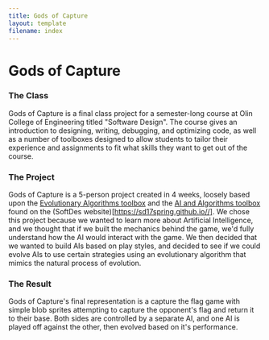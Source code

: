 ```yaml
---
title: Gods of Capture
layout: template
filename: index
---
```


# Gods of Capture
### The Class
Gods of Capture is a final class project for a semester-long course at Olin
College of Engineering titled "Software Design". The course gives an
introduction to designing, writing, debugging, and optimizing code, as well as
a number of toolboxes designed to allow students to tailor their experience and
assignments to fit what skills they want to get out of the course.
### The Project
Gods of Capture is a 5-person project created in 4 weeks, loosely based upon the
[Evolutionary Algorithms toolbox](https://sd17spring.github.io//toolboxes/evolutionary-algorithms/)
and the [AI and Algorithms toolbox](https://sd17spring.github.io//toolboxes/algorithms-and-ai/)
 found on the (SoftDes website)[https://sd17spring.github.io//]. We chose this
 project because we wanted to learn more about Artificial Intelligence, and we
 thought that if we built the mechanics behind the game, we'd fully understand
 how the AI would interact with the game. We then decided that we wanted to
 build AIs based on play styles, and decided to see if we could evolve AIs to
 use certain strategies using an evolutionary algorithm that mimics the natural
 process of evolution.
### The Result
Gods of Capture's final representation is a capture the flag game with simple
blob sprites attempting to capture the opponent's flag and return it to their
base. Both sides are controlled by a separate AI, and one AI is played off
against the other, then evolved based on it's performance.  
